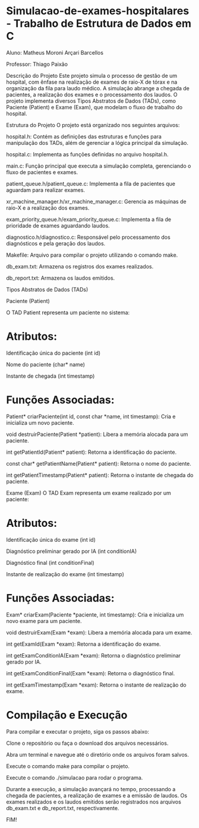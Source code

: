 # Simulacao-de-exames-hospitalares - Trabalho de Estrutura de Dados em C

Aluno: Matheus Moroni Arçari Barcellos

Professor: Thiago Paixão

Descrição do Projeto
Este projeto simula o processo de gestão de um hospital, com ênfase na realização de exames de raio-X de tórax e na organização da fila para laudo médico. A simulação abrange a chegada de pacientes, a realização dos exames e o processamento dos laudos. O projeto implementa diversos Tipos Abstratos de Dados (TADs), como Paciente (Patient) e Exame (Exam), que modelam o fluxo de trabalho do hospital.

Estrutura do Projeto
O projeto está organizado nos seguintes arquivos:

hospital.h: Contém as definições das estruturas e funções para manipulação dos TADs, além de gerenciar a lógica principal da simulação.

hospital.c: Implementa as funções definidas no arquivo hospital.h.

main.c: Função principal que executa a simulação completa, gerenciando o fluxo de pacientes e exames.

patient_queue.h/patient_queue.c: Implementa a fila de pacientes que aguardam para realizar exames.

xr_machine_manager.h/xr_machine_manager.c: Gerencia as máquinas de raio-X e a realização dos exames.

exam_priority_queue.h/exam_priority_queue.c: Implementa a fila de prioridade de exames aguardando laudos.

diagnostico.h/diagnostico.c: Responsável pelo processamento dos diagnósticos e pela geração dos laudos.

Makefile: Arquivo para compilar o projeto utilizando o comando make.

db_exam.txt: Armazena os registros dos exames realizados.

db_report.txt: Armazena os laudos emitidos.

Tipos Abstratos de Dados (TADs)

Paciente (Patient)

O TAD Patient representa um paciente no sistema:

# Atributos:

Identificação única do paciente (int id)

Nome do paciente (char* name)

Instante de chegada (int timestamp)

# Funções Associadas:

Patient* criarPaciente(int id, const char *name, int timestamp): Cria e inicializa um novo paciente.

void destruirPaciente(Patient *patient): Libera a memória alocada para um paciente.

int getPatientId(Patient* patient): Retorna a identificação do paciente.

const char* getPatientName(Patient* patient): Retorna o nome do paciente.

int getPatientTimestamp(Patient* patient): Retorna o instante de chegada do paciente.

Exame (Exam)
O TAD Exam representa um exame realizado por um paciente:

# Atributos:

Identificação única do exame (int id)

Diagnóstico preliminar gerado por IA (int conditionIA)

Diagnóstico final (int conditionFinal)

Instante de realização do exame (int timestamp)

# Funções Associadas:

Exam* criarExam(Paciente *paciente, int timestamp): Cria e inicializa um novo exame para um paciente.

void destruirExam(Exam *exam): Libera a memória alocada para um exame.

int getExamId(Exam *exam): Retorna a identificação do exame.

int getExamConditionIA(Exam *exam): Retorna o diagnóstico preliminar gerado por IA.

int getExamConditionFinal(Exam *exam): Retorna o diagnóstico final.

int getExamTimestamp(Exam *exam): Retorna o instante de realização do exame.

# Compilação e Execução

Para compilar e executar o projeto, siga os passos abaixo:

Clone o repositório ou faça o download dos arquivos necessários.

Abra um terminal e navegue até o diretório onde os arquivos foram salvos.

Execute o comando make para compilar o projeto.

Execute o comando ./simulacao para rodar o programa.

Durante a execução, a simulação avançará no tempo, processando a chegada de pacientes, a realização de exames e a emissão de laudos. Os exames realizados e os laudos emitidos serão registrados nos arquivos db_exam.txt e db_report.txt, respectivamente.

FIM!
